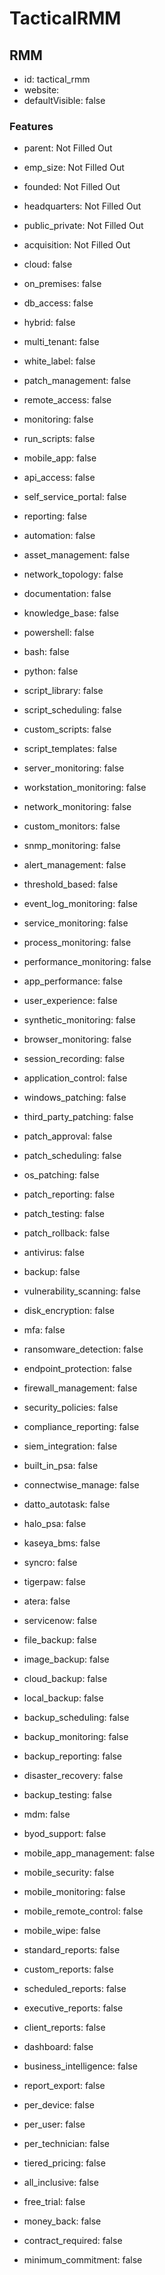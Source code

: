 # TacticalRMM

## RMM
- id: tactical_rmm
- website: 
- defaultVisible: false

### Features
- parent: Not Filled Out
- emp_size: Not Filled Out
- founded: Not Filled Out
- headquarters: Not Filled Out
- public_private: Not Filled Out
- acquisition: Not Filled Out

- cloud: false
- on_premises: false
- db_access: false
- hybrid: false
- multi_tenant: false
- white_label: false

- patch_management: false
- remote_access: false
- monitoring: false
- run_scripts: false
- mobile_app: false
- api_access: false
- self_service_portal: false
- reporting: false
- automation: false
- asset_management: false
- network_topology: false
- documentation: false
- knowledge_base: false

- powershell: false
- bash: false
- python: false
- script_library: false
- script_scheduling: false
- custom_scripts: false
- script_templates: false

- server_monitoring: false
- workstation_monitoring: false
- network_monitoring: false
- custom_monitors: false
- snmp_monitoring: false
- alert_management: false
- threshold_based: false
- event_log_monitoring: false
- service_monitoring: false
- process_monitoring: false
- performance_monitoring: false

- app_performance: false
- user_experience: false
- synthetic_monitoring: false
- browser_monitoring: false
- session_recording: false
- application_control: false

- windows_patching: false
- third_party_patching: false
- patch_approval: false
- patch_scheduling: false
- os_patching: false
- patch_reporting: false
- patch_testing: false
- patch_rollback: false

- antivirus: false
- backup: false
- vulnerability_scanning: false
- disk_encryption: false
- mfa: false
- ransomware_detection: false
- endpoint_protection: false
- firewall_management: false
- security_policies: false
- compliance_reporting: false
- siem_integration: false

- built_in_psa: false
- connectwise_manage: false
- datto_autotask: false
- halo_psa: false
- kaseya_bms: false
- syncro: false
- tigerpaw: false
- atera: false
- servicenow: false

- file_backup: false
- image_backup: false
- cloud_backup: false
- local_backup: false
- backup_scheduling: false
- backup_monitoring: false
- backup_reporting: false
- disaster_recovery: false
- backup_testing: false

- mdm: false
- byod_support: false
- mobile_app_management: false
- mobile_security: false
- mobile_monitoring: false
- mobile_remote_control: false
- mobile_wipe: false

- standard_reports: false
- custom_reports: false
- scheduled_reports: false
- executive_reports: false
- client_reports: false
- dashboard: false
- business_intelligence: false
- report_export: false

- per_device: false
- per_user: false
- per_technician: false
- tiered_pricing: false
- all_inclusive: false
- free_trial: false
- money_back: false
- contract_required: false
- minimum_commitment: false 
